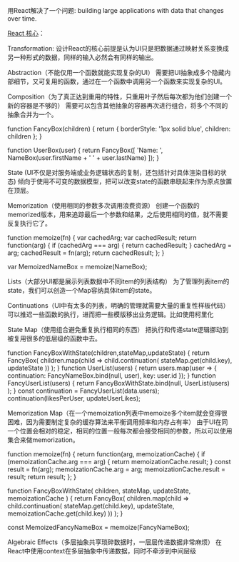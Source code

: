 
用React解决了一个问题:
  building large applications with data that changes over time.

[React 核心](https://github.com/reactjs/react-basic)：

  Transformation:
  设计React的核心前提是认为UI只是把数据通过映射关系变换成另一种形式的数据，同样的输入必然会有同样的输出。

  Abstraction（不能仅用一个函数就能实现复杂的UI）
  需要把UI抽象成多个隐藏内部细节，又可复用的函数，通过在一个函数中调用另一个函数来实现复杂的UI。

  Composition（为了真正达到重用的特性，只重用叶子然后每次都为他们创建一个新的容器是不够的）
  需要可以包含其他抽象的容器再次进行组合，将多个不同的抽象合并为一个。

  function FancyBox(children) {
    return {
      borderStyle: '1px solid blue',
      children: children
    };
  }

  function UserBox(user) {
    return FancyBox([
      'Name: ',
      NameBox(user.firstName + ' ' + user.lastName)
    ]);
  }

  State (UI不仅是对服务端或业务逻辑状态的复制，还包括针对具体渲染目标的状态)
  倾向于使用不可变的数据模型，把可以改变state的函数串联起来作为原点放置在顶层。

  Memorization（使用相同的参数多次调用浪费资源）
  创建一个函数的memorized版本，用来追踪最后一个参数和结果，之后使用相同的值，就不需要反复执行它了。

  function memoize(fn) {
    var cachedArg;
    var cachedResult;
    return function(arg) {
      if (cachedArg === arg) {
        return cachedResult;
      }
      cachedArg = arg;
      cachedResult = fn(arg);
      return cachedResult;
    };
  }

  var MemoizedNameBox = memoize(NameBox);

  Lists（大部分UI都是展示列表数据中不同item的列表结构）
  为了管理列表item的state，我们可以创造一个Map容纳具体item的state。

  Continuations（UI中有太多的列表，明确的管理就需要大量的重复性样板代码）
  可以推迟一些函数的执行，进而把一些模版移出业务逻辑。比如使用柯里化

  State Map（使用组合避免重复执行相同的东西）
  把执行和传递state逻辑挪动到被复用很多的低层级的函数中去。

  function FancyBoxWithState(children,stateMap,updateState) {
    return FancyBox(
      children.map(child => child.continuation(
        stateMap.get(child.key),
        updateState
      ))
    );
  }
  function UserList(users) {
    return users.map(user => {
      continuation: FancyNameBox.bind(null, user),
      key: user.id
    });
  }
  function FancyUserList(users) {
    return FancyBoxWithState.bind(null,
      UserList(users)
    );
  }
  const continuation = FancyUserList(data.users);
  continuation(likesPerUser, updateUserLikes);

  Memorization Map（在一个memoization列表中memoize多个item就会变得很困难，因为需要制定复杂的缓存算法来平衡调用频率和内存占有率）
  由于UI在同一个位置会相对的稳定，相同的位置一般每次都会接受相同的参数，所以可以使用集合来做memorization。

  function memoize(fn) {
    return function(arg, memoizationCache) {
      if (memoizationCache.arg === arg) {
        return memoizationCache.result;
      }
      const result = fn(arg);
      memoizationCache.arg = arg;
      memoizationCache.result = result;
      return result;
    };
  }

  function FancyBoxWithState(
    children,
    stateMap,
    updateState,
    memoizationCache
  ) {
    return FancyBox(
      children.map(child => child.continuation(
        stateMap.get(child.key),
        updateState,
        memoizationCache.get(child.key)
      ))
    );
  }

  const MemoizedFancyNameBox = memoize(FancyNameBox); 

  Algebraic Effects（多层抽象共享琐碎数据时，一层层传递数据非常麻烦）
  在React中使用context在多层抽象中传递数据，同时不牵涉到中间层级